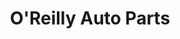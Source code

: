 ---
title: "O'Reilly Auto Parts"
url: /tucson/oreilly-auto-parts-north-oracle-road/
shop: Autoteile
---